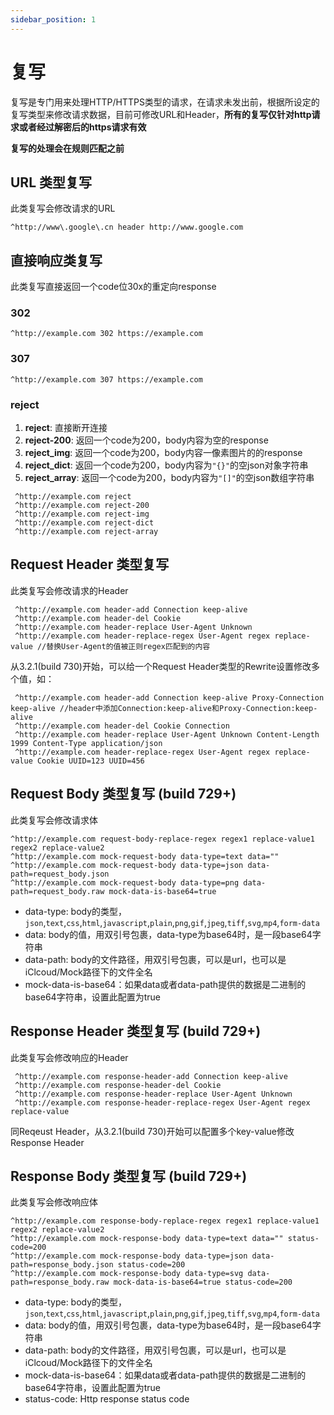```yaml
---
sidebar_position: 1
---
```


# 复写
复写是专门用来处理HTTP/HTTPS类型的请求，在请求未发出前，根据所设定的复写类型来修改请求数据，目前可修改URL和Header，**所有的复写仅针对http请求或者经过解密后的https请求有效**

**复写的处理会在规则匹配之前**

## URL 类型复写
此类复写会修改请求的URL
```
^http://www\.google\.cn header http://www.google.com
```
## 直接响应类复写
此类复写直接返回一个code位30x的重定向response
### 302
```
^http://example.com 302 https://example.com
```

### 307
```
^http://example.com 307 https://example.com
```

### reject
1. **reject**: 直接断开连接
2. **reject-200**: 返回一个code为200，body内容为空的response
3. **reject_img**: 返回一个code为200，body内容一像素图片的的response
4. **reject_dict**: 返回一个code为200，body内容为`"{}"`的空json对象字符串
5. **reject_array**: 返回一个code为200，body内容为`"[]"`的空json数组字符串
```
 ^http://example.com reject
 ^http://example.com reject-200
 ^http://example.com reject-img
 ^http://example.com reject-dict
 ^http://example.com reject-array
```

## Request Header 类型复写
此类复写会修改请求的Header
```
 ^http://example.com header-add Connection keep-alive
 ^http://example.com header-del Cookie
 ^http://example.com header-replace User-Agent Unknown
 ^http://example.com header-replace-regex User-Agent regex replace-value //替换User-Agent的值被正则regex匹配到的内容
```

从3.2.1(build 730)开始，可以给一个Request Header类型的Rewrite设置修改多个值，如：
```
 ^http://example.com header-add Connection keep-alive Proxy-Connection keep-alive //header中添加Connection:keep-alive和Proxy-Connection:keep-alive
 ^http://example.com header-del Cookie Connection
 ^http://example.com header-replace User-Agent Unknown Content-Length 1999 Content-Type application/json
 ^http://example.com header-replace-regex User-Agent regex replace-value Cookie UUID=123 UUID=456
```

## Request Body 类型复写 (build 729+)
此类复写会修改请求体
```
^http://example.com request-body-replace-regex regex1 replace-value1 regex2 replace-value2
^http://example.com mock-request-body data-type=text data="" 
^http://example.com mock-request-body data-type=json data-path=request_body.json
^http://example.com mock-request-body data-type=png data-path=request_body.raw mock-data-is-base64=true
```
- data-type: body的类型，`json`,`text`,`css`,`html`,`javascript`,`plain`,`png`,`gif`,`jpeg`,`tiff`,`svg`,`mp4`,`form-data`
- data: body的值，用双引号包裹，data-type为base64时，是一段base64字符串
- data-path: body的文件路径，用双引号包裹，可以是url，也可以是iClcoud/Mock路径下的文件全名
- mock-data-is-base64：如果data或者data-path提供的数据是二进制的base64字符串，设置此配置为true

## Response Header 类型复写 (build 729+)
此类复写会修改响应的Header
```
 ^http://example.com response-header-add Connection keep-alive
 ^http://example.com response-header-del Cookie
 ^http://example.com response-header-replace User-Agent Unknown
 ^http://example.com response-header-replace-regex User-Agent regex replace-value
```
同Reqeust Header，从3.2.1(build 730)开始可以配置多个key-value修改Response Header

## Response Body 类型复写 (build 729+)
此类复写会修改响应体
```
^http://example.com response-body-replace-regex regex1 replace-value1 regex2 replace-value2
^http://example.com mock-response-body data-type=text data="" status-code=200
^http://example.com mock-response-body data-type=json data-path=response_body.json status-code=200
^http://example.com mock-response-body data-type=svg data-path=response_body.raw mock-data-is-base64=true status-code=200
```

- data-type: body的类型，`json`,`text`,`css`,`html`,`javascript`,`plain`,`png`,`gif`,`jpeg`,`tiff`,`svg`,`mp4`,`form-data`
- data: body的值，用双引号包裹，data-type为base64时，是一段base64字符串
- data-path: body的文件路径，用双引号包裹，可以是url，也可以是iClcoud/Mock路径下的文件全名
- mock-data-is-base64：如果data或者data-path提供的数据是二进制的base64字符串，设置此配置为true
- status-code: Http response status code